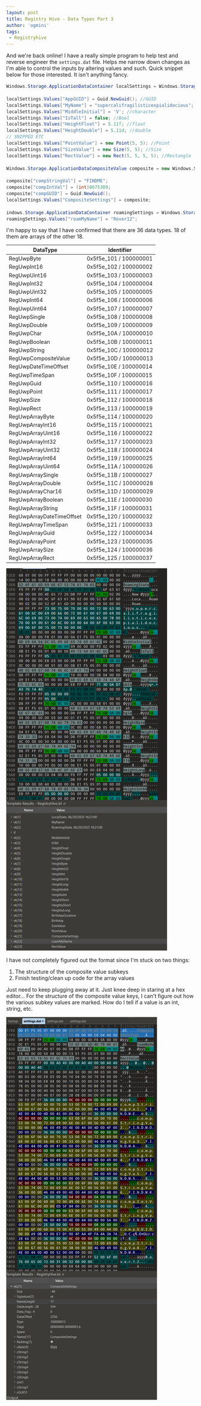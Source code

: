 ```yaml
---
layout: post
title: Registry Hive - Data Types Part 3
author: 'ogmini'
tags:
 - Registryhive
---
```


And we're back online! I have a really simple program to help test and reverse engineer the `settings.dat` file. Helps me narrow down changes as I'm able to control the inputs by altering values and such. Quick snippet below for those interested. It isn't anything fancy. 

```csharp
Windows.Storage.ApplicationDataContainer localSettings = Windows.Storage.ApplicationData.Current.LocalSettings;

localSettings.Values["AppGUID"] = Guid.NewGuid(); //GUID
localSettings.Values["MyName"] = "supercalifragilisticexpialidocious"; //String
localSettings.Values["MiddleInitial"] = 'V'; //character
localSettings.Values["IsTall"] = false; //Bool
localSettings.Values["HeightFloat"] = 5.11f; //float
localSettings.Values["HeightDouble"] = 5.11d; //double
// SNIPPED ETC
localSettings.Values["PointValue"] = new Point(5, 5); //Point
localSettings.Values["SizeValue"] = new Size(5, 5); //Size
localSettings.Values["RectValue"] = new Rect(5, 5, 5, 5); //Rectangle

Windows.Storage.ApplicationDataCompositeValue composite = new Windows.Storage.ApplicationDataCompositeValue();

composite["compStringVal"] = "FINDME";
composite["compIntVal"] = (int)8675309;
composite["compGUID"] = Guid.NewGuid();
localSettings.Values["CompositeSettings"] = composite;

indows.Storage.ApplicationDataContainer roamingSettings = Windows.Storage.ApplicationData.Current.RoamingSettings;
roamingSettings.Values["roamMyName"] = "Rover12";
```

I'm happy to say that I have confirmed that there are 36 data types. 18 of them are arrays of the other 18. 

| DataType | Identifier | 
| --- | --- |
|RegUwpByte | 0x5f5e_101 / 100000001
|RegUwpInt16 | 0x5f5e_102 / 100000002
|RegUwpUint16 | 0x5f5e_103 / 100000003
|RegUwpInt32 | 0x5f5e_104 / 100000004
|RegUwpUint32 | 0x5f5e_105 / 100000005
|RegUwpInt64 | 0x5f5e_106 / 100000006
|RegUwpUint64 | 0x5f5e_107 / 100000007
|RegUwpSingle | 0x5f5e_108 / 100000008
|RegUwpDouble | 0x5f5e_109 / 100000009
|RegUwpChar | 0x5f5e_10A / 100000010
|RegUwpBoolean | 0x5f5e_10B / 100000011
|RegUwpString | 0x5f5e_10C / 100000012
|RegUwpCompositeValue | 0x5f5e_10D / 100000013
|RegUwpDateTimeOffset | 0x5f5e_10E / 100000014
|RegUwpTimeSpan | 0x5f5e_10F / 100000015
|RegUwpGuid | 0x5f5e_110 / 100000016
|RegUwpPoint | 0x5f5e_111 / 100000017
|RegUwpSize | 0x5f5e_112 / 100000018
|RegUwpRect | 0x5f5e_113 / 100000019
|RegUwpArrayByte | 0x5f5e_114 / 100000020
|RegUwpArrayInt16 | 0x5f5e_115 / 100000021
|RegUwpArrayUint16 | 0x5f5e_116 / 100000022
|RegUwpArrayInt32 | 0x5f5e_117 / 100000023
|RegUwpArrayUint32 | 0x5f5e_118 / 100000024
|RegUwpArrayInt64 | 0x5f5e_119 / 100000025
|RegUwpArrayUint64 | 0x5f5e_11A / 100000026
|RegUwpArraySingle | 0x5f5e_11B / 100000027
|RegUwpArrayDouble | 0x5f5e_11C / 100000028
|RegUwpArrayChar16 | 0x5f5e_11D / 100000029
|RegUwpArrayBoolean | 0x5f5e_11E / 100000030
|RegUwpArrayString | 0x5f5e_11F / 100000031
|RegUwpArrayDateTimeOffset | 0x5f5e_120 / 100000032
|RegUwpArrayTimeSpan | 0x5f5e_121 / 100000033
|RegUwpArrayGuid | 0x5f5e_122 / 100000034
|RegUwpArrayPoint | 0x5f5e_123 / 100000035
|RegUwpArraySize | 0x5f5e_124 / 100000036
|RegUwpArrayRect | 0x5f5e_125 / 100000037

![010 Editor](/images/registry/settings_datatypes.png)

I have not completely figured out the format since I'm stuck on two things:

1. The structure of the composite value subkeys
2. Finish testing/clean up code for the array values 

Just need to keep plugging away at it. Just knee deep in staring at a hex editor... For the structure of the composite value keys, I can't figure out how the various subkey values are marked. How do I tell if a value is an int, string, etc. 

![010 Editor](/images/registry/settings_composite.png)

